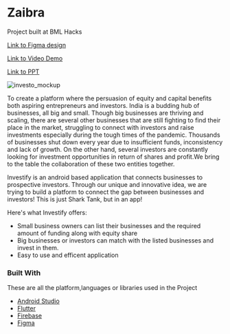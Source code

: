 # Zaibra
Project built at BML Hacks

[Link to Figma design](https://www.figma.com/proto/jy1hfIOWNibXWjNaA6EX4N/investify-(Copy)?node-id=2%3A40&starting-point-node-id=2%3A40)


[Link to Video Demo](https://drive.google.com/drive/u/1/folders/1qPF_3pgPFS9omsGc9o5mZRWeWDiCN4F7)

[Link to PPT](https://drive.google.com/drive/u/1/folders/1qPF_3pgPFS9omsGc9o5mZRWeWDiCN4F7)


![investo_mockup]()

To create a platform where the persuasion of equity and capital benefits both aspiring entrepreneurs and investors.
India is a budding hub of businesses, all big and small. Though big businesses are thriving and scaling, there are several other businesses that are still fighting to find their place in the market, struggling to connect with investors and raise investments especially during the tough times of the pandemic.
Thousands of businesses shut down every year due to insufficient funds, inconsistency and lack of growth. On the other hand, several investors are constantly looking for investment opportunities in return of shares and profit.We bring to the table the collaboration of these two entities together.


Investify is an android based application that connects businesses to prospective investors. Through our unique and innovative idea, we are trying to build a platform to connect the gap between businesses and investors!
This is just Shark Tank, but in an app!

Here's what Investify offers:
* Small business owners can list their businesses and the required amount of funding along with equity share
* Big businesses or investors can match with the listed businesses and invest in them.
* Easy to use and efficent application

### Built With

These are all the platform,languages or libraries used in the Project
* [Android Studio](https://developer.android.com/studio?gclid=CjwKCAiAprGRBhBgEiwANJEY7FHq1KcfL_zOP4xPwuZZjWGp1aXAMmZKdtfZvLV9ul9Xp-gzGCAFdxoC00cQAvD_BwE&gclsrc=aw.ds/)
* [Flutter](https://kotlinlang.org/)
* [Firebase](https://firebase.google.com/)
* [Figma](https://angular.io/)
